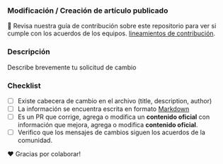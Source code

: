 ### Modificación / Creación de artículo publicado
🚨 Revisa nuestra guía de contribución sobre este repositorio para ver si cumple con los acuerdos de los equipos. [lineamientos de contribución](https://github.com/WalmartDigital/digital-guidelines/blob/master/es/how-to-contribute.md).

### Descripción
Describe brevemente tu solicitud de cambio

### Checklist
- [ ] Existe cabecera de cambio en el archivo (title, description, author)
- [ ] La información se encuentra escrita en formato [Markdown](https://guides.github.com/features/mastering-markdown/)
- [ ] Es un PR que corrige, agrega o modifica un **contenido oficial** con información que mejora, agrega o modifica **contenido oficial**.
- [ ] Verifico que los mensajes de cambios siguen los acuerdos de la comunidad.

❤️ Gracias por colaborar!